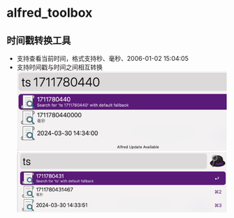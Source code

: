 # alfred_toolbox
## 时间戳转换工具
- 支持查看当前时间，格式支持秒、毫秒、2006-01-02 15:04:05
- 支持时间戳与时间之间相互转换
![img.png](img.png)
![img_1.png](img_1.png)
